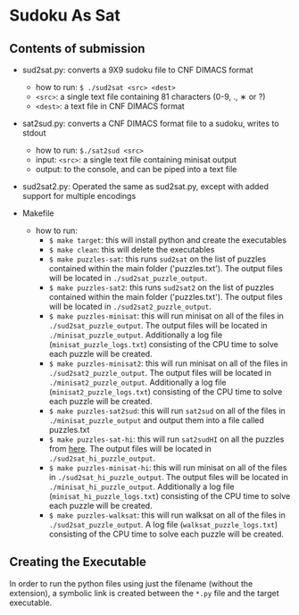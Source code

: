 # Sudoku As Sat

## Contents of submission
- sud2sat.py: converts a 9X9 sudoku file to CNF DIMACS format
    - how to run: `$ ./sud2sat <src> <dest>`
    - `<src>`: a single text file containing 81 characters (0-9, ., ∗ or ?)
    - `<dest>`: a text file in CNF DIMACS format
    
- sat2sud.py: converts a CNF DIMACS format file to a sudoku, writes to stdout
    - how to run: `$./sat2sud <src>`
    - input: `<src>`: a single text file containing minisat output
    - output: to the console, and can be piped into a text file
   
- sud2sat2.py: Operated the same as sud2sat.py, except with added support for multiple encodings

- Makefile
    - how to run:
        - `$ make target`: this will install python and create the executables
        - `$ make clean`: this will delete the executables
        - `$ make puzzles-sat`: this runs `sud2sat` on the list of puzzles contained within the main folder ('puzzles.txt'). The output files will be located in `./sud2sat_puzzle_output`.
        - `$ make puzzles-sat2`: this runs `sud2sat2` on the list of puzzles contained within the main folder ('puzzles.txt'). The output files will be located in `./sud2sat2_puzzle_output`.
        - `$ make puzzles-minisat`: this will run minisat on all of the files in `./sud2sat_puzzle_output`. The output files will be located in `./minisat_puzzle_output`. Additionally a log file (`minisat_puzzle_logs.txt`) consisting of the CPU time to solve each puzzle will be created.
        - `$ make puzzles-minisat2`: this will run minisat on all of the files in `./sud2sat2_puzzle_output`. The output files will be located in `./minisat2_puzzle_output`. Additionally a log file (`minisat2_puzzle_logs.txt`) consisting of the CPU time to solve each puzzle will be created.
        - `$ make puzzles-sat2sud`: this will run `sat2sud` on all of the files in `./minisat_puzzle_output` and output them into a file called puzzles.txt
        - `$ make puzzles-sat-hi`: this will run `sat2sudHI` on all the puzzles from [here](http://magictour.free.fr/top95). The output files will be located in `./sud2sat_hi_puzzle_output`.
        - `$ make puzzles-minisat-hi`: this will run minisat on all of the files in `./sud2sat_hi_puzzle_output`. The output files will be located in `./minisat_hi_puzzle_output`. Additionally a log file (`minisat_hi_puzzle_logs.txt`) consisting of the CPU time to solve each puzzle will be created.
         - `$ make puzzles-walksat`: this will run walksat on all of the files in `./sud2sat_puzzle_output`. A log file (`walksat_puzzle_logs.txt`) consisting of the CPU time to solve each puzzle will be created.

## Creating the Executable

In order to run the python files using just the filename (without the extension), a symbolic link is created between the `*.py` file and the target executable.

